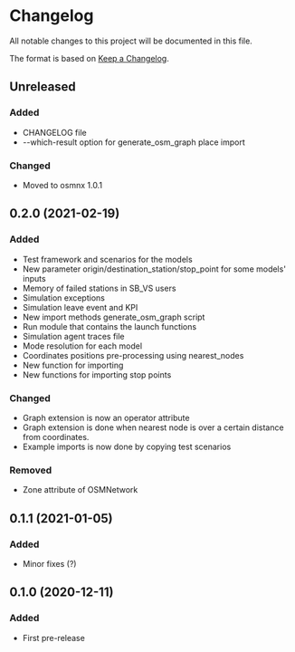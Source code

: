 # Changelog
All notable changes to this project will be documented in this file.

The format is based on [Keep a Changelog](https://keepachangelog.com/en/1.0.0/).

## Unreleased

### Added
- CHANGELOG file
- --which-result option for generate_osm_graph place import

### Changed
- Moved to osmnx 1.0.1

## 0.2.0 (2021-02-19)

### Added
- Test framework and scenarios for the models
- New parameter origin/destination_station/stop_point for some models' inputs
- Memory of failed stations in SB_VS users
- Simulation exceptions
- Simulation leave event and KPI
- New import methods generate_osm_graph script
- Run module that contains the launch functions
- Simulation agent traces file
- Mode resolution for each model
- Coordinates positions pre-processing using nearest_nodes
- New function for importing
- New functions for importing stop points

### Changed
- Graph extension is now an operator attribute
- Graph extension is done when nearest node is over a certain distance from coordinates.
- Example imports is now done by copying test scenarios

### Removed
- Zone attribute of OSMNetwork

## 0.1.1 (2021-01-05)

### Added
- Minor fixes (?)

## 0.1.0 (2020-12-11)

### Added
- First pre-release
